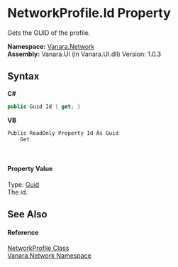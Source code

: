 # NetworkProfile.Id Property 
 

Gets the GUID of the profile.

**Namespace:**&nbsp;<a href="6f9c0845-1a20-2cb1-a754-0b5e90c1683a">Vanara.Network</a><br />**Assembly:**&nbsp;Vanara.UI (in Vanara.UI.dll) Version: 1.0.3

## Syntax

**C#**<br />
``` C#
public Guid Id { get; }
```

**VB**<br />
``` VB
Public ReadOnly Property Id As Guid
	Get
```

<br />

#### Property Value
Type: <a href="http://msdn2.microsoft.com/en-us/library/cey1zx63" target="_blank">Guid</a><br />The id.

## See Also


#### Reference
<a href="8cd2dd4b-a89b-2f32-d7bd-ecc6dd64bcef">NetworkProfile Class</a><br /><a href="6f9c0845-1a20-2cb1-a754-0b5e90c1683a">Vanara.Network Namespace</a><br />